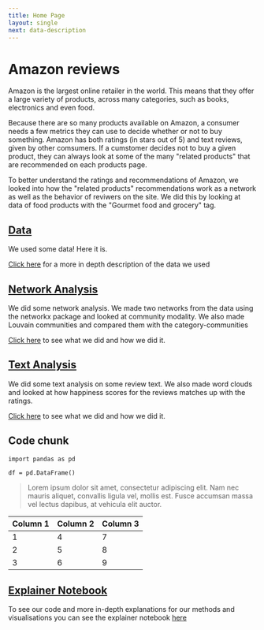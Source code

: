 ```yaml
---
title: Home Page
layout: single
next: data-description
---
```


# Amazon reviews

Amazon is the largest online retailer in the world. This means that they offer a large variety of products, across many categories, such as books, electronics and even food.

Because there are so many products available on Amazon, a consumer needs a few metrics they can use to decide whether or not to buy something. 
Amazon has both ratings (in stars out of 5) and text reviews, given by other comsumers. 
If a cumstomer decides not to buy a given product, they can always look at some of the many "related products" that are recommended on each products page.

To better understand the ratings and recommendations of Amazon, we looked into how the "related products" recommendations work as a network as well as the behavior of reviwers on the site. 
We did this by looking at data of food products with the "Gourmet food and grocery" tag.

## [Data](data-description)
We used some data! Here it is.


[Click here](data-description) for a more in depth description of the data we used




## [Network Analysis](network-analysis)
We did some network analysis. We made two networks from the data using the networkx package and looked at community modality.
We also made Louvain communities and compared them with the category-communities

[Click here](network-analysis) to see what we did and how we did it.



## [Text Analysis](text-analysis)
We did some text analysis on some review text. We also made word clouds and looked at how happiness scores for the reviews matches up with the ratings.

[Click here](text-analysis) to see what we did and how we did it.


## Code chunk

```
import pandas as pd

df = pd.DataFrame()
```


> Lorem ipsum dolor sit amet, consectetur adipiscing elit. Nam nec mauris aliquet, convallis ligula vel, mollis est. Fusce accumsan massa vel lectus dapibus, at vehicula elit auctor.

| Column 1  | Column 2  |  Column 3 |
|---|---|---|
| 1 | 4 | 7 |
| 2 | 5 | 8 |
| 3 | 6 | 9 |

## [Explainer Notebook](explainer-notebook.html)

To see our code and more in-depth explanations for our methods and visualisations you can see the explainer notebook [here](explainer-notebook.html)

